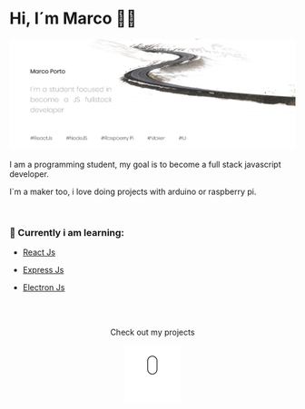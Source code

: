 # Hi, I´m Marco 👋🏻

<p align="center">
    <img src="https://raw.githubusercontent.com/4SMarcoPorto/4SMarcoPorto/master/README.assets/banner.png">
</p>

I am a programming student, my goal is to become a full stack javascript developer. 

I`m a maker too, i love doing projects with arduino or raspberry pi.

<br>

### 📖 Currently i am learning:
* [React Js](https://github.com/facebook/react)

* [Express Js](https://github.com/expressjs/express)

* [Electron Js](https://github.com/electron/electron)


<br>
<br>






<p align="center">
    Check out my projects
</p>
<p align="center">
    <img width="100" height="auto" src="https://raw.githubusercontent.com/4SMarcoPorto/4SMarcoPorto/master/README.assets/scrolldown.gif">
</p>